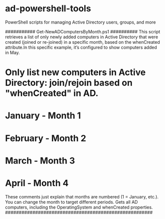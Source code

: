 # ad-powershell-tools
PowerShell scripts for managing Active Directory users, groups, and more

###########  Get-NewADComputersByMonth.ps1 ##########
This script retrieves a list of only newly added computers in Active Directory that were created (joined or re-joined) in a specific month, based on the whenCreated attribute.In this specific example, it’s configured to show computers added in May.
# Only list new computers in Active Directory: join/rejoin based on "whenCreated" in AD.
# January - Month 1
# February - Month 2
# March - Month 3
# April - Month 4
These comments just explain that months are numbered (1 = January, etc.). You can change the month to target different periods.
Gets all AD computers, including the OperatingSystem and whenCreated properties.
######################################################
